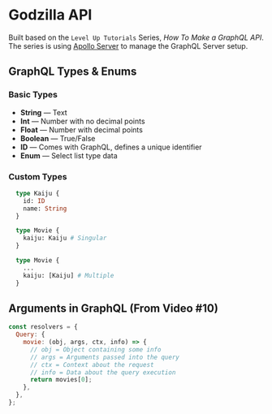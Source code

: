 # Godzilla API

Built based on the `Level Up Tutorials` Series, _How To Make a GraphQL API_. The series is using [Apollo Server](https://www.apollographql.com/docs/apollo-server/) to manage the GraphQL Server setup.

## GraphQL Types & Enums

### Basic Types

- **String** — Text
- **Int** — Number with no decimal points
- **Float** — Number with decimal points
- **Boolean** — True/False
- **ID** — Comes with GraphQL, defines a unique identifier
- **Enum** — Select list type data

### Custom Types

```graphql
  type Kaiju {
    id: ID
    name: String
  }

  type Movie {
    kaiju: Kaiju # Singular
  }

  type Movie {
    ...
    kaiju: [Kaiju] # Multiple
  }
```

## Arguments in GraphQL (From Video #10)

```js
const resolvers = {
  Query: {
    movie: (obj, args, ctx, info) => {
      // obj = Object containing some info
      // args = Arguments passed into the query
      // ctx = Context about the request
      // info = Data about the query execution
      return movies[0];
    },
  },
};
```
